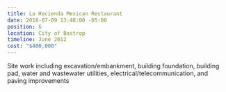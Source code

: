 ```yaml
---
title: La Hacienda Mexican Restaurant
date: 2018-07-09 13:48:00 -05:00
position: 6
location: City of Bastrop
timeline: June 2012
cost: "$400,000"
---
```


Site work including excavation/embankment, building foundation, building pad, water and wastewater utilities, electrical/telecommunication, and paving improvements
